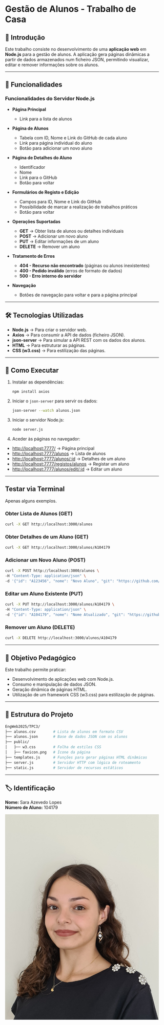 # Gestão de Alunos - Trabalho de Casa

## 📌 Introdução
Este trabalho consiste no desenvolvimento de uma **aplicação web** em **Node.js** para a gestão de alunos. A aplicação gera páginas dinâmicas a partir de dados armazenados num ficheiro JSON, permitindo visualizar, editar e remover informações sobre os alunos.

---

## 🚀 Funcionalidades

### Funcionalidades do Servidor Node.js

- **Página Principal**
  - Link para a lista de alunos

- **Página de Alunos**
  - Tabela com ID, Nome e Link do GitHub de cada aluno
  - Link para página individual do aluno
  - Botão para adicionar um novo aluno

- **Página de Detalhes do Aluno**
  - Identificador
  - Nome
  - Link para o GitHub
  - Botão para voltar

- **Formulários de Registo e Edição**
  - Campos para ID, Nome e Link do GitHub
  - Possibilidade de marcar a realização de trabalhos práticos
  - Botão para voltar

- **Operações Suportadas**
  - **GET** → Obter lista de alunos ou detalhes individuais
  - **POST** → Adicionar um novo aluno
  - **PUT** → Editar informações de um aluno
  - **DELETE** → Remover um aluno

- **Tratamento de Erros**
  - **404 - Recurso não encontrado** (páginas ou alunos inexistentes)
  - **400 - Pedido inválido** (erros de formato de dados)
  - **500 - Erro interno do servidor**

- **Navegação**
  - Botões de navegação para voltar e para a página principal

---

## 🛠️ Tecnologias Utilizadas
- **Node.js** → Para criar o servidor web.
- **Axios** → Para consumir a API de dados (ficheiro JSON).
- **json-server** → Para simular a API REST com os dados dos alunos.
- **HTML** → Para estruturar as páginas.
- **CSS (w3.css)** → Para estilização das páginas.

---

## 🔧 Como Executar

1. Instalar as dependências:
   ```sh
   npm install axios
   ```
2. Iniciar o `json-server` para servir os dados:
   ```sh
   json-server --watch alunos.json
   ```
3. Iniciar o servidor Node.js:
   ```sh
   node server.js
   ```
4. Aceder às páginas no navegador:
- [http://localhost:7777/](http://localhost:7777/) → Página principal
- [http://localhost:7777/alunos](http://localhost:7777/alunos) → Lista de alunos
- [http://localhost:7777/alunos/:id](http://localhost:7777/alunos/:id) → Detalhes de um aluno
- [http://localhost:7777/registos/alunos](http://localhost:7777/registos/alunos) → Registar um aluno
- [http://localhost:7777/alunos/edit/:id](http://localhost:7777/alunos/edit/:id) → Editar um aluno

---

## Testar via Terminal 
Apenas alguns exemplos.

### **Obter Lista de Alunos (GET)**
```sh
curl -X GET http://localhost:3000/alunos
```

### **Obter Detalhes de um Aluno (GET)**
```sh
curl -X GET http://localhost:3000/alunos/A104179
```

### **Adicionar um Novo Aluno (POST)**
```sh
curl -X POST http://localhost:3000/alunos \
-H "Content-Type: application/json" \
-d '{"id": "A123456", "nome": "Novo Aluno", "git": "https://github.com/novoaluno"}'
```

### **Editar um Aluno Existente (PUT)**
```sh
curl -X PUT http://localhost:3000/alunos/A104179 \
-H "Content-Type: application/json" \
-d '{"id": "A104179", "nome": "Nome Atualizado", "git": "https://github.com/atualizado"}'
```

### **Remover um Aluno (DELETE)**
```sh
curl -X DELETE http://localhost:3000/alunos/A104179
```

---

## 🎯 Objetivo Pedagógico
Este trabalho permite praticar:
- Desenvolvimento de aplicações web com Node.js.
- Consumo e manipulação de dados JSON.
- Geração dinâmica de páginas HTML.
- Utilização de um framework CSS (w3.css) para estilização de páginas.

---

## 📄 Estrutura do Projeto
```sh
EngWeb2025/TPC3/
├── alunos.csv        # Lista de alunos em formato CSV
├── alunos.json       # Base de dados JSON com os alunos
├── public/          
│   ├── w3.css        # Folha de estilos CSS
│   ├── favicon.png   # Ícone da página
├── templates.js      # Funções para gerar páginas HTML dinâmicas
├── server.js         # Servidor HTTP com lógica de roteamento
├── static.js         # Servidor de recursos estáticos
```

---

## 🏷️ Identificação
**Nome:** Sara Azevedo Lopes  
**Número de Aluno:** 104179  

![Identificação Sara Azevedo Lopes](../fotografia.png)

